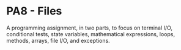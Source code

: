 PA8 - Files
===========
A programming assignment, in two parts, to focus on terminal I/O, conditional tests, state variables, mathematical expressions, loops, methods, arrays, file I/O, and exceptions.

